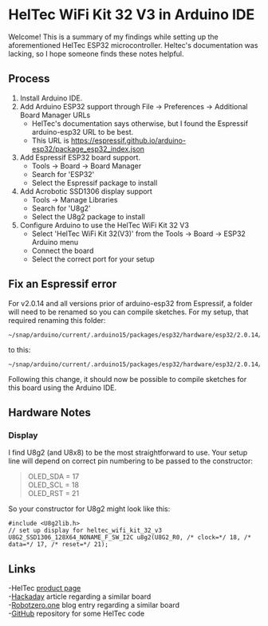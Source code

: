 # HelTec WiFi Kit 32 V3 in Arduino IDE
Welcome! This is a summary of my findings while setting up the aforementioned HelTec ESP32 microcontroller. Heltec's documentation was lacking, so I hope someone finds these notes helpful.

## Process
1. Install Arduino IDE.
2. Add Arduino ESP32 support through File -> Preferences -> Additional Board Manager URLs
    * HelTec's documentation says otherwise, but I found the Espressif arduino-esp32 URL to be best.
    * This URL is https://espressif.github.io/arduino-esp32/package_esp32_index.json
3. Add Espressif ESP32 board support.
    * Tools -> Board -> Board Manager
    * Search for 'ESP32'
    * Select the Espressif package to install
4. Add Acrobotic SSD1306 display support
    * Tools -> Manage Libraries
    * Search for 'U8g2'
    * Select the U8g2 package to install
4. Configure Arduino to use the HelTec WiFi Kit 32 V3
    * Select 'HelTec WiFi Kit 32(V3)' from the Tools -> Board -> ESP32 Arduino menu
    * Connect the board
    * Select the correct port for your setup

## Fix an Espressif error
For v2.0.14 and all versions prior of arduino-esp32 from Espressif, a folder will need to be renamed so you can compile sketches. For my setup, that required renaming this folder:

```
~/snap/arduino/current/.arduino15/packages/esp32/hardware/esp32/2.0.14/variants/heltec_wifi_kit_32_v3
```

to this:

```
~/snap/arduino/current/.arduino15/packages/esp32/hardware/esp32/2.0.14/variants/heltec_wifi_kit_32_V3
```

Following this change, it should now be possible to compile sketches for this board using the Arduino IDE.

## Hardware Notes
### Display
I find U8g2 (and U8x8) to be the most straightforward to use. Your setup line will depend on correct pin numbering to be passed to the constructor:

> OLED_SDA = 17  
> OLED_SCL = 18  
> OLED_RST = 21  

So your constructor for U8g2 might look like this:

```
#include <U8g2lib.h>
// set up display for heltec_wifi_kit_32_v3
U8G2_SSD1306_128X64_NONAME_F_SW_I2C u8g2(U8G2_R0, /* clock=*/ 18, /* data=*/ 17, /* reset=*/ 21);
```

## Links
-HelTec [product page](http://hiletgo.com/ProductDetail/2157143.html)  
-[Hackaday](https://hackaday.io/project/26991-esp32-board-wifi-lora-32) article regarding a similar board  
-[Robotzero.one](https://robotzero.one/heltec-wifi-kit-32/) blog entry regarding a similar board  
-[GitHub](https://github.com/HelTecAutomation/Heltec_ESP32) repository for some HelTec code  
